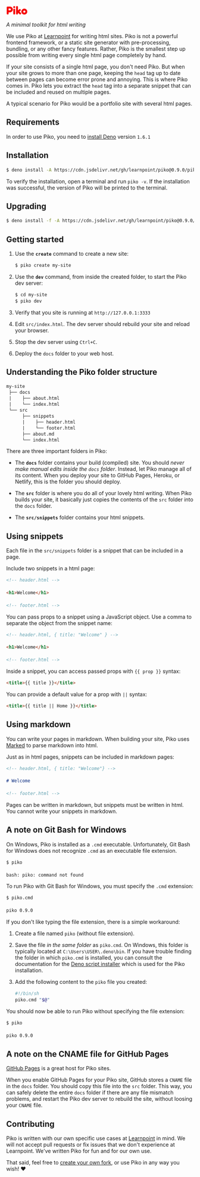 <img src="piko.svg" height="24px">

_A minimal toolkit for html writing_

We use Piko at [Learnpoint](https://github.com/learnpoint) for writing html sites. Piko is not a powerful frontend framework, or a static site generator with pre-processing, bundling, or any other fancy features. Rather, Piko is the smallest step up possible from writing every single html page completely by hand.

If your site consists of a single html page, you don't need Piko. But when your site grows to more than one page, keeping the ```head``` tag up to date between pages can become error prone and annoying. This is where Piko comes in. Piko lets you extract the ```head``` tag into a separate snippet that can be included and reused on multiple pages.

A typical scenario for Piko would be a portfolio site with several html pages.

## Requirements

In order to use Piko, you need to [install Deno](https://deno.land/manual/getting_started/installation) version ```1.6.1```

## Installation

```bash
$ deno install -A https://cdn.jsdelivr.net/gh/learnpoint/piko@0.9.0/piko.js
```

To verify the installation, open a terminal and run ```piko -v```. If the installation was successful, the version of Piko will be printed to the terminal.

## Upgrading

```bash
$ deno install -f -A https://cdn.jsdelivr.net/gh/learnpoint/piko@0.9.0/piko.js
```

## Getting started

1. Use the **```create```** command to create a new site:

    ```bash
    $ piko create my-site
    ```
2. Use the **```dev```** command, from inside the created folder, to start the Piko dev server:

    ```bash
    $ cd my-site
    $ piko dev
    ```

3. Verify that you site is running at ```http://127.0.0.1:3333```

4. Edit ```src/index.html```. The dev server should rebuild your site and reload your browser.

5. Stop the dev server using ```Ctrl+C```.

6. Deploy the ```docs``` folder to your web host.

## Understanding the Piko folder structure

```
my-site
 ├── docs
 |    ├── about.html
 |    └── index.html
 └── src
      ├── snippets
      |    ├── header.html
      |    └── footer.html
      ├── about.md
      └── index.html
```

There are three important folders in Piko:

- The **```docs```** folder contains your build (compiled) site. You should _never make manual edits inside the ```docs``` folder_. Instead, let Piko manage all of its content. When you deploy your site to GitHub Pages, Heroku, or Netlify, this is the folder you should deploy.

- The **```src```** folder is where you do all of your lovely html writing. When Piko builds your site, it basically just copies the contents of the ```src``` folder into the ```docs``` folder.

- The **```src/snippets```** folder contains your html snippets.

## Using snippets

Each file in the ```src/snippets``` folder is a snippet that can be included in a page.

Include two snippets in a html page:

```html
<!-- header.html -->

<h1>Welcome</h1>

<!-- footer.html -->
```

You can pass props to a snippet using a JavaScript object. Use a comma to separate the object from the snippet name:

```html
<!-- header.html, { title: "Welcome" } -->

<h1>Welcome</h1>

<!-- footer.html -->
```

Inside a snippet, you can access passed props with ```{{ prop }}``` syntax:

```html
<title>{{ title }}</title>
```

You can provide a default value for a prop with ```||``` syntax:

```html
<title>{{ title || Home }}</title>
```

## Using markdown

You can write your pages in markdown. When building your site, Piko uses [Marked](https://github.com/markedjs/marked) to parse markdown into html.

Just as in html pages, snippets can be included in markdown pages:

```md
<!-- header.html, { title: "Welcome"} -->

# Welcome

<!-- footer.html -->
```

Pages can be written in markdown, but snippets must be written in html. You cannot write your snippets in markdown.

## A note on Git Bash for Windows

On Windows, Piko is installed as a ```.cmd``` executable. Unfortunately, Git Bash for Windows does not recognize ```.cmd``` as an executable file extension.

```bash
$ piko

bash: piko: command not found
```

To run Piko with Git Bash for Windows, you must specify the ```.cmd``` extension:

```bash
$ piko.cmd

piko 0.9.0
```

If you don't like typing the file extension, there is a simple workaround:

1. Create a file named ```piko``` (without file extension).

2. Save the file _in the same folder_ as ```piko.cmd```. On Windows, this folder is typically located at ```C:\Users\USER\.deno\bin```. If you have trouble finding the folder in which ```piko.cmd``` is installed, you can consult the documentation for the [Deno script installer](https://deno.land/manual@v1.6.2/tools/script_installer) which is used for the Piko installation.

3. Add the following content to the ```piko``` file you created:

    ```bash
    #!/bin/sh
    piko.cmd "$@"
    ```

You should now be able to run Piko without specifying the file extension:

```bash
$ piko

piko 0.9.0
```

## A note on the CNAME file for GitHub Pages

[GitHub Pages](https://pages.github.com/) is a great host for Piko sites.

When you enable GitHub Pages for your Piko site, GitHub stores a ```CNAME``` file in the ```docs``` folder. You should copy this file into the ```src``` folder. This way, you can safely delete the entire ```docs``` folder if there are any file mismatch problems, and restart the Piko dev server to rebuild the site, without loosing your ```CNAME``` file.

## Contributing

Piko is written with our own specific use cases at [Learnpoint](https://github.com/learnpoint) in mind. We will not accept pull requests or fix issues that we don't experience at Learnpoint. We've written Piko for fun and for our own use.

That said, feel free to [create your own fork](https://docs.github.com/en/free-pro-team@latest/github/getting-started-with-github/fork-a-repo), or use Piko in any way you wish! ❤️
